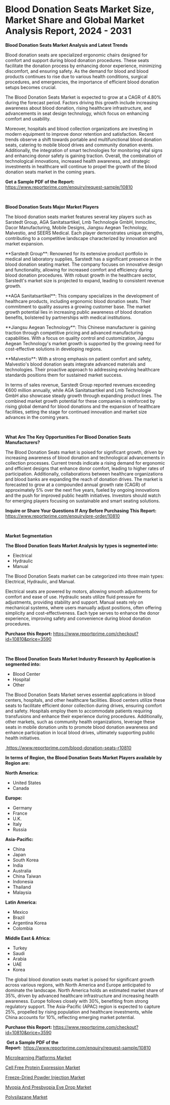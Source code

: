 <p><h1>Blood Donation Seats Market Size, Market Share and Global Market Analysis Report, 2024 - 2031</h1></p><p><strong>Blood Donation Seats Market Analysis and Latest Trends</strong></p>
<p><p>Blood donation seats are specialized ergonomic chairs designed for comfort and support during blood donation procedures. These seats facilitate the donation process by enhancing donor experience, minimizing discomfort, and ensuring safety. As the demand for blood and blood products continues to rise due to various health conditions, surgical procedures, and emergencies, the importance of efficient blood donation setups becomes crucial.</p><p>The Blood Donation Seats Market is expected to grow at a CAGR of 4.80% during the forecast period. Factors driving this growth include increasing awareness about blood donation, rising healthcare infrastructure, and advancements in seat design technology, which focus on enhancing comfort and usability. </p><p>Moreover, hospitals and blood collection organizations are investing in modern equipment to improve donor retention and satisfaction. Recent trends observe a shift towards portable and multifunctional blood donation seats, catering to mobile blood drives and community donation events. Additionally, the integration of smart technologies for monitoring vital signs and enhancing donor safety is gaining traction. Overall, the combination of technological innovations, increased health awareness, and strategic investments in healthcare will continue to propel the growth of the blood donation seats market in the coming years.</p></p>
<p><strong>Get a Sample PDF of the Report:&nbsp;</strong> <a href="https://www.reportprime.com/enquiry/request-sample/10810?utm_campaign=1126&utm_medium=2&utm_source=Github&utm_content=ia&utm_term=29112024&utm_id=blood-donation-seats">https://www.reportprime.com/enquiry/request-sample/10810</a></p>
<p>&nbsp;</p>
<p><strong>Blood Donation Seats Major Market Players</strong></p>
<p><p>The blood donation seats market features several key players such as Sarstedt Group, AGA Sanitatsartikel, Lmb Technologie GmbH, Inmoclinc, Dacor Manufacturing, Mobile Designs, Jiangsu Aegean Technology, Malvestio, and SEERS Medical. Each player demonstrates unique strengths, contributing to a competitive landscape characterized by innovation and market expansion.</p><p>**Sarstedt Group**: Renowned for its extensive product portfolio in medical and laboratory supplies, Sarstedt has a significant presence in the blood donation seating market. The company focuses on innovative design and functionality, allowing for increased comfort and efficiency during blood donation procedures. With robust growth in the healthcare sector, Sarstedt's market size is projected to expand, leading to consistent revenue growth.</p><p>**AGA Sanitatsartikel**: This company specializes in the development of healthcare products, including ergonomic blood donation seats. Their commitment to quality assures a growing customer base. The market growth potential lies in increasing public awareness of blood donation benefits, bolstered by partnerships with medical institutions.</p><p>**Jiangsu Aegean Technology**: This Chinese manufacturer is gaining traction through competitive pricing and advanced manufacturing capabilities. With a focus on quality control and customization, Jiangsu Aegean Technology's market growth is supported by the growing need for cost-effective solutions in developing regions.</p><p>**Malvestio**: With a strong emphasis on patient comfort and safety, Malvestio's blood donation seats integrate advanced materials and technologies. Their proactive approach to addressing evolving healthcare standards positions them for sustained market success.</p><p>In terms of sales revenue, Sarstedt Group reported revenues exceeding €600 million annually, while AGA Sanitatsartikel and Lmb Technologie GmbH also showcase steady growth through expanding product lines. The combined market growth potential for these companies is reinforced by rising global demand for blood donations and the expansion of healthcare facilities, setting the stage for continued innovation and market size advances in the coming years.</p></p>
<p>&nbsp;</p>
<p><strong>What Are The Key Opportunities For Blood Donation Seats Manufacturers?</strong></p>
<p><p>The Blood Donation Seats market is poised for significant growth, driven by increasing awareness of blood donation and technological advancements in collection processes. Current trends indicate a rising demand for ergonomic and efficient designs that enhance donor comfort, leading to higher rates of participation. Additionally, collaborations between healthcare organizations and blood banks are expanding the reach of donation drives. The market is forecasted to grow at a compounded annual growth rate (CAGR) of approximately 5% over the next five years, fueled by ongoing innovations and the push for improved public health initiatives. Investors should watch for emerging players focusing on sustainable and smart seating solutions.</p></p>
<p><strong>Inquire or Share Your Questions If Any Before Purchasing This Report:</strong> <a href="https://www.reportprime.com/enquiry/pre-order/10810?utm_campaign=1126&utm_medium=2&utm_source=Github&utm_content=ia&utm_term=29112024&utm_id=blood-donation-seats">https://www.reportprime.com/enquiry/pre-order/10810</a></p>
<p>&nbsp;</p>
<p><strong>Market Segmentation</strong></p>
<p><strong>The Blood Donation Seats Market Analysis by types is segmented into:</strong></p>
<p><ul><li>Electrical</li><li>Hydraulic</li><li>Manual</li></ul></p>
<p><p>The Blood Donation Seats market can be categorized into three main types: Electrical, Hydraulic, and Manual. </p><p>Electrical seats are powered by motors, allowing smooth adjustments for comfort and ease of use. Hydraulic seats utilize fluid pressure for adjustments, providing stability and support. Manual seats rely on mechanical systems, where users manually adjust positions, often offering simplicity and cost-effectiveness. Each type serves to enhance the donor experience, improving safety and convenience during blood donation procedures.</p></p>
<p><strong>Purchase this Report:&nbsp;</strong><a href="https://www.reportprime.com/checkout?id=10810&price=3590&utm_campaign=1126&utm_medium=2&utm_source=Github&utm_content=ia&utm_term=29112024&utm_id=blood-donation-seats">https://www.reportprime.com/checkout?id=10810&price=3590</a></p>
<p>&nbsp;</p>
<p><strong>The Blood Donation Seats Market Industry Research by Application is segmented into:</strong></p>
<p><ul><li>Blood Center</li><li>Hospital</li><li>Other</li></ul></p>
<p><p>The Blood Donation Seats Market serves essential applications in blood centers, hospitals, and other healthcare facilities. Blood centers utilize these seats to facilitate efficient donor collection during drives, ensuring comfort and safety. Hospitals employ them to accommodate patients requiring transfusions and enhance their experience during procedures. Additionally, other markets, such as community health organizations, leverage these seats in mobile donation units to promote blood donation awareness and enhance participation in local blood drives, ultimately supporting public health initiatives.</p></p>
<p><a href="https://www.reportprime.com/blood-donation-seats-r10810?utm_campaign=1126&utm_medium=2&utm_source=Github&utm_content=ia&utm_term=29112024&utm_id=blood-donation-seats">&nbsp;https://www.reportprime.com/blood-donation-seats-r10810</a></p>
<p><strong>In terms of Region, the Blood Donation Seats Market Players available by Region are:</strong></p>
<p>
    <p> <strong> North America: </strong>
        <ul>
            <li>United States</li>
            <li>Canada</li>
        </ul>
        </p> 
    <p> <strong> Europe: </strong>
        <ul>
            <li>Germany</li>
            <li>France</li>
            <li>U.K.</li>
            <li>Italy</li>
            <li>Russia</li>
        </ul>
        </p> 
    <p> <strong> Asia-Pacific: </strong>
        <ul>
            <li>China</li>
            <li>Japan</li>
            <li>South Korea</li>
            <li>India</li>
            <li>Australia</li>
            <li>China Taiwan</li>
            <li>Indonesia</li>
            <li>Thailand</li>
            <li>Malaysia</li>
        </ul>
        </p> 
    <p> <strong> Latin America: </strong>
        <ul>
            <li>Mexico</li>
            <li>Brazil</li>
            <li>Argentina Korea</li>
            <li>Colombia</li>
        </ul>
        </p> 
    <p> <strong> Middle East & Africa: </strong>
        <ul>
            <li>Turkey</li>
            <li>Saudi</li>
            <li>Arabia</li>
            <li>UAE</li>
            <li>Korea</li>
        </ul>
    </p>
    </p>
<p><p>The global blood donation seats market is poised for significant growth across various regions, with North America and Europe anticipated to dominate the landscape. North America holds an estimated market share of 35%, driven by advanced healthcare infrastructure and increasing health awareness. Europe follows closely with 30%, benefiting from strong regulatory support. The Asia-Pacific (APAC) region is expected to capture 25%, propelled by rising population and healthcare investments, while China accounts for 10%, reflecting emerging market potential.</p></p>
<p><strong>Purchase this Report: </strong><a href="https://www.reportprime.com/checkout?id=10810&price=3590&utm_campaign=1126&utm_medium=2&utm_source=Github&utm_content=ia&utm_term=29112024&utm_id=blood-donation-seats">https://www.reportprime.com/checkout?id=10810&price=3590</a></p>
<p>&nbsp;<strong>Get a Sample PDF of the Report:&nbsp;&nbsp;</strong><a href="https://www.reportprime.com/enquiry/request-sample/10810?utm_campaign=1126&utm_medium=2&utm_source=Github&utm_content=ia&utm_term=29112024&utm_id=blood-donation-seats">https://www.reportprime.com/enquiry/request-sample/10810</a></p>
<p><strong></strong></p>
<p><p><a href="https://www.linkedin.com/pulse/microlearning-platforms-industry-insights-report-analyzing-market-xohxe?utm_campaign=1126&utm_medium=2&utm_source=Github&utm_content=ia&utm_term=29112024&utm_id=blood-donation-seats">Microlearning Platforms Market</a></p><p><a href="https://www.linkedin.com/pulse/tracking-emerging-trends-cell-free-protein-expression-ivisc?utm_campaign=1126&utm_medium=2&utm_source=Github&utm_content=ia&utm_term=29112024&utm_id=blood-donation-seats">Cell Free Protein Expression Market</a></p><p><a href="https://issuu.com/reportprime-2/docs/freeze-dried-powder-injection-marke_b90fe5d78f2c67?utm_campaign=1126&utm_medium=2&utm_source=Github&utm_content=ia&utm_term=29112024&utm_id=blood-donation-seats">Freeze-Dried Powder Injection Market</a></p><p><a href="https://issuu.com/reportprime-2/docs/myopia-and-presbyopia-eye-drop-mark_fcffc4d61d67b6?utm_campaign=1126&utm_medium=2&utm_source=Github&utm_content=ia&utm_term=29112024&utm_id=blood-donation-seats">Myopia And Presbyopia Eye Drop Market</a></p><p><a href="https://www.linkedin.com/pulse/polysilazane-market-global-insights-regional-analysis-6emec?utm_campaign=1126&utm_medium=2&utm_source=Github&utm_content=ia&utm_term=29112024&utm_id=blood-donation-seats">Polysilazane Market</a></p></p>